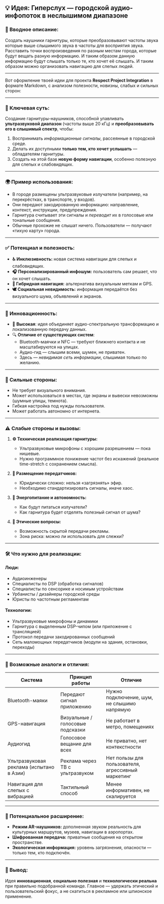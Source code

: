 ## 💡 Идея: Гиперслух — городской аудио-инфопоток в неслышимом диапазоне

### 📃 Вводное описание:

Создать наушники гарнитуры, которые преобразовывают частоты звука которые выше слышимого звука в частоты для восприятия звука.
Расставить точки воспроизведения по разным местам города, которые будут вещать разную информацию.
И таким образом данную информацию будут слышать только те, кто хочет её слышать.
И таким образом можно организовать навигацию для слепых людей.

--- 

Вот оформление твоей идеи для проекта **Respect Project Integration** в формате Markdown, с анализом полезности, новизны, слабых и сильных сторон:

---

### 📌 Ключевая суть:

Создание гарнитуры-наушников, способной улавливать **ультразвуковой диапазон** (частоты выше 20 кГц) и **преобразовывать его в слышимый спектр**, чтобы:

1. Воспринимать *информационные сигналы*, рассеянные в городской среде.
2. Делать их доступными **только тем, кто хочет услышать** — обладателям гарнитуры.
3. Создать на этой базе **новую форму навигации**, особенно полезную для слепых и слабовидящих.

---

### 🌍 Пример использования:

- В городе размещены ультразвуковые излучатели (например, на перекрёстках, в транспорте, у входов).
- Они передают закодированную информацию: направление, контекст, инструкции, предупреждения.
- Гарнитура считывает эти сигналы и *переводит* их в голосовые или тональные сообщения.
- Обычные прохожие не слышат ничего. Пользователи — получают «тихую карту» города.

---

### ✅ Потенциал и полезность:

- **♿ Инклюзивность:** новая система навигации для слепых и слабовидящих.
- **🎧 Персонализированный инфошум:** пользователь сам решает, *что* он хочет слышать.
- **📡 Гибридная навигация:** альтернатива визуальным меткам и GPS.
- **🕊️ Социальная невидимость:** информация передаётся без визуального шума, объявлений и экранов.

---

### 🚀 Инновационность:

- 🎯 **Высокая**: идея объединяет аудио-спектральную трансформацию и локализованную передачу данных.
- 🔍 **Отличие от существующих систем**:
  - Bluetooth-маячки и NFC — требуют ближнего контакта и не масштабируются на улицах.
  - Аудио-гид — слышим всеми, шумен, не приватен.
  - Здесь — *невидимая сеть информации*, слышимая только по желанию.

---

### 💪 Сильные стороны:

- Не требует визуального внимания.
- Может использоваться в местах, где экраны и вывески невозможны (шумные улицы, темнота).
- Гибкая настройка под нужды пользователя.
- Может работать автономно от интернета.

---

### ⚠️ Слабые стороны и вызовы:

1. **⚙️ Техническая реализация гарнитуры:**
   - Ультразвуковые микрофоны с хорошим разрешением — пока нишевые.
   - Нужно программное понижение частот без искажений (реальное time-stretch с сохранением смысла).

2. **📡 Размещение передатчиков:**
   - Юридически сложно: нельзя «загрязнять» эфир.
   - Необходимо стандартизировать сигналы, иначе хаос.

3. **🔋 Энергопитание и автономность:**
   - Как будут питаться излучатели?
   - Как гарнитура будет отделять полезный сигнал от шума?

4. **🛑 Этические вопросы:**
   - Возможность скрытой передачи рекламы.
   - Зона риска: можно ли использовать для слежки?

---

### 🛠 Что нужно для реализации:

#### Люди:
- Аудиоинженеры
- Специалисты по DSP (обработка сигналов)
- Специалисты по сенсорике и носимым устройствам
- Урбанисты / дизайнеры городской среды
- Юристы по частотным регламентам

#### Технологии:
- Ультразвуковые микрофоны и динамики
- Гарнитура с выделенным DSP-чипом (или приложение с трансляцией)
- Протокол передачи закодированных сообщений
- Сеть маломощных передатчиков (модули на здания, остановки, переходы)

---

### 🔁 Возможные аналоги и отличия:

| Система               | Принцип работы                  | Отличие |
|-----------------------|----------------------------------|---------|
| Bluetooth-маяки       | Передают сигнал приложению      | Нужно подключение, шум, не слышимо напрямую |
| GPS-навигация         | Визуальные / голосовые подсказки| Не работает в метро, помещениях |
| Аудиогид              | Голосовое вещание для всех      | Не приватно, нет контекстности |
| Ультразвуковая реклама (испытано в Азии) | Реклама через ТВ с ультразвуком | Нет пользы для пользователя, агрессивный маркетинг |
| Навигация для слепых с вибрацией | Тактильный способ | Менее информативен, не скалируется |

---

### 🔮 Потенциальное расширение:

- **Режим AR-наушников:** дополненная звуком реальность для культурных маршрутов, музеев, навигации в аэропортах.
- **Шифрованная передача:** приватные сообщения на открытом пространстве.
- **Экологическая информация:** уровень загрязнения, опасности — только тем, кто подключён.

---

### 🧭 Вывод:

Идея **инновационная**, **социально полезная** и **технологически реальна** при правильно подобранной команде. Главное — удержать этический и пользовательский фокус, а не скатиться в рекламное или шпионское применение.
